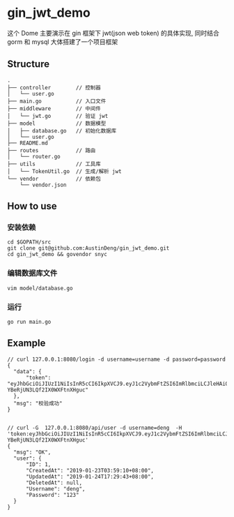 # gin_jwt_demo

这个 Dome 主要演示在 gin 框架下 jwt(json web token) 的具体实现, 同时结合 gorm 和 mysql 大体搭建了一个项目框架

## Structure

    .
    ├── controller        // 控制器
    │   └── user.go
    ├── main.go           // 入口文件                               
    ├── middleware        // 中间件
    │   └── jwt.go        // 验证 jwt
    ├── model             // 数据模型
    │   ├── database.go   // 初始化数据库
    │   └── user.go
    ├── README.md
    ├── routes            // 路由
    │   └── router.go
    ├── utils             // 工具库    
    │   └── TokenUtil.go  // 生成/解析 jwt
    └── vendor            // 依赖包 
        └── vendor.json

## How to use

### 安装依赖
    cd $GOPATH/src
    git clone git@github.com:AustinDeng/gin_jwt_demo.git
    cd gin_jwt_demo && govendor snyc

### 编辑数据库文件
    vim model/database.go

### 运行
    go run main.go

## Example

    // curl 127.0.0.1:8080/login -d username=username -d password=password
    {
      "data": {
          "token": "eyJhbGciOiJIUzI1NiIsInR5cCI6IkpXVCJ9.eyJ1c2VybmFtZSI6ImRlbmciLCJleHAiOjE1NDg1NzY0MDUsImlzcyI6IkF1c3RpbkRlbmcifQ.PikuZ5amw5AHV1RvA-YBeRjUN3LQf2IX0WXFtnXHguc"
      },
      "msg": "校验成功"
    }


    // curl -G  127.0.0.1:8080/api/user -d username=deng  -H 'token:eyJhbGciOiJIUzI1NiIsInR5cCI6IkpXVCJ9.eyJ1c2VybmFtZSI6ImRlbmciLCJleHAiOjE1NDg1NzY0MDUsImlzcyI6IkF1c3RpbkRlbmcifQ.PikuZ5amw5AHV1RvA-YBeRjUN3LQf2IX0WXFtnXHguc'
    {
      "msg": "OK",
      "user": {
          "ID": 1,
          "CreatedAt": "2019-01-23T03:59:10+08:00",
          "UpdatedAt": "2019-01-24T17:29:43+08:00",
          "DeletedAt": null,
          "Username": "deng",
          "Password": "123"
      }
    }


